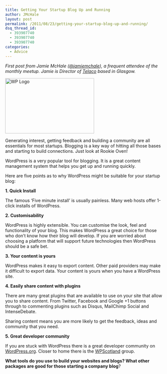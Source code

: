 ```yaml
---
title: Getting Your Startup Blog Up and Running
author: JMcHale
layout: post
permalink: /2011/08/23/getting-your-startup-blog-up-and-running/
dsq_thread_id:
  - 393907740
  - 393907740
  - 393907740
categories:
  - Advice
---
```

*First post from Jamie McHale ([@jamiemchale][1]), a frequent attendee of the monthly meetup. Jamie is Director of [Telaco][2] based in Glasgow.*

<img class="alignright size-full wp-image-203" title="Wordpress" src="http://rookieoven.com/wp-content/uploads/2011/08/imgres.jpeg" alt="WP Logo" width="285" height="177" />

Generating interest, getting feedback and building a community are all essentials for most startups. Blogging is a key way of hitting all those bases and starting to build connections. Just look at Rookie Oven!

WordPress is a very popular tool for blogging. It is a great content management system that helps you get up and running quickly.

Here are five points as to why WordPress might be suitable for your startup blog:

**1. Quick Install**

The famous &#8216;Five minute install&#8217; is usually painless. Many web hosts offer 1-click installs of WordPress.

**2. Customisability**

WordPress is highly extensible. You can customise the look, feel and functionality of your blog. This makes WordPress a great choice for those who don&#8217;t know how their blog will develop. If you are worried about choosing a platform that will support future technologies then WordPress should be a safe bet.

**3. Your content is yours**

WordPress makes it easy to export content. Other paid providers may make it difficult to export data. Your content is yours when you have a WordPress site.

**4. Easily share content with plugins**

There are many great plugins that are available to use on your site that allow you to share content. From Twitter, Facebook and Google +1 buttons through to commenting plugins such as Disqus, MailChimp Social and IntenseDebate.

Sharing content means you are more likely to get the feedback, ideas and community that you need.

**5. Great developer community**

If you are stuck with WordPress there is a great developer community on [WordPress.org][3]. Closer to home there is the [WPScotland][4] group.

**What tools do you use to build your websites and blogs? What other packages are good for those starting a company blog**?

 [1]: http://twitter.com/jamiemchale
 [2]: http://telaco.com
 [3]: http://Wordpress.org/
 [4]: http://www.wpscotland.org/